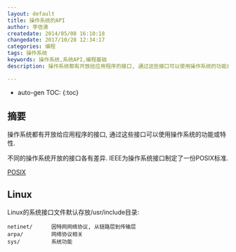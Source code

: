 ```yaml
---
layout: default
title: 操作系统的API
author: 李佶澳
createdate: 2014/05/08 16:10:18
changedate: 2017/10/28 12:34:17
categories: 编程
tags: 操作系统
keywords: 操作系统,系统API,编程基础
description: 操作系统都有开放给应用程序的接口, 通过这些接口可以使用操作系统的功能或特性。

---
```


* auto-gen TOC:
{:toc}

## 摘要

操作系统都有开放给应用程序的接口, 通过这些接口可以使用操作系统的功能或特性.

不同的操作系统开放的接口各有差异. IEEE为操作系统接口制定了一份POSIX标准.

[POSIX](http://ieeexplore.ieee.org/servlet/opac?punumber=5393777)

## Linux

Linux的系统接口文件默认存放/usr/include目录:

	netinet/      因特网网络协议, 从链路层到传输层
	arpa/         网络协议相关
	sys/          系统功能
